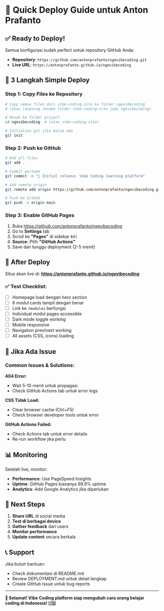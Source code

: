 # 🚀 Quick Deploy Guide untuk Anton Prafanto

## ✅ Ready to Deploy!

Semua konfigurasi sudah perfect untuk repository GitHub Anda:
- **Repository**: `https://github.com/antonprafanto/ngevibecoding.git`
- **Live URL**: `https://antonprafanto.github.io/ngevibecoding`

## 🎯 3 Langkah Simple Deploy

### Step 1: Copy Files ke Repository

```bash
# Copy semua files dari vibe-coding-site ke folder ngevibecoding
# (atau langsung rename folder vibe-coding-site jadi ngevibecoding)

# Masuk ke folder project
cd ngevibecoding  # (atau vibe-coding-site)

# Initialize git jika belum ada
git init
```

### Step 2: Push ke GitHub

```bash
# Add all files
git add .

# Commit pertama
git commit -m "🚀 Initial release: Vibe Coding learning platform"

# Add remote origin
git remote add origin https://github.com/antonprafanto/ngevibecoding.git

# Push ke GitHub
git push -u origin main
```

### Step 3: Enable GitHub Pages

1. Buka https://github.com/antonprafanto/ngevibecoding
2. Go to **Settings** tab
3. Scroll ke **"Pages"** di sidebar kiri
4. **Source**: Pilih **"GitHub Actions"**
5. Save dan tunggu deployment (2-5 menit)

## 🎉 After Deploy

Situs akan live di: **https://antonprafanto.github.io/ngevibecoding**

### ✅ Test Checklist:

- [ ] Homepage load dengan hero section
- [ ] 6 modul cards tampil dengan benar
- [ ] Link ke `/modules` berfungsi
- [ ] Individual modul pages accessible
- [ ] Dark mode toggle working
- [ ] Mobile responsive
- [ ] Navigation prev/next working
- [ ] All assets (CSS, icons) loading

## 🔧 Jika Ada Issue

### Common Issues & Solutions:

**404 Error:**
- Wait 5-10 menit untuk propagasi
- Check GitHub Actions tab untuk error logs

**CSS Tidak Load:**
- Clear browser cache (Ctrl+F5)
- Check browser developer tools untuk error

**GitHub Actions Failed:**
- Check Actions tab untuk error details
- Re-run workflow jika perlu

## 📊 Monitoring

Setelah live, monitor:
- **Performance**: Use PageSpeed Insights
- **Uptime**: GitHub Pages biasanya 99.9% uptime
- **Analytics**: Add Google Analytics jika diperlukan

## 🎯 Next Steps

1. **Share URL** di social media
2. **Test di berbagai device**
3. **Gather feedback** dari users
4. **Monitor performance**
5. **Update content** secara berkala

## 📞 Support

Jika butuh bantuan:
- Check dokumentasi di README.md
- Review DEPLOYMENT.md untuk detail lengkap
- Create GitHub Issue untuk bug reports

---

**🎉 Selamat! Vibe Coding platform siap mengubah cara orang belajar coding di Indonesia! 🇮🇩**